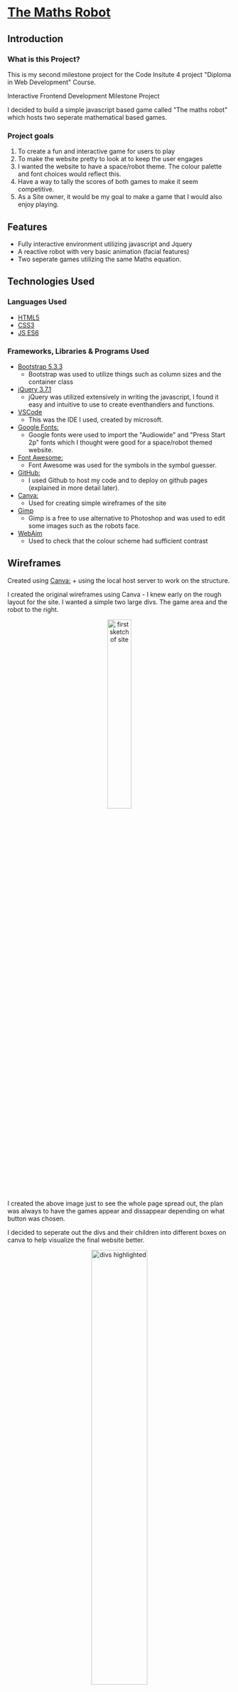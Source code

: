 
# [The Maths Robot](https://cjperk445.github.io/symbolguesser/)

## Introduction

### What is this Project?

This is my second milestone project for the Code Insitute 4 project "Diploma in Web Development" Course. 

Interactive Frontend Development Milestone Project

I decided to build a simple javascript based game called "The maths robot" which hosts two seperate mathematical based games. 


### Project goals

1. To create a fun and interactive game for users to play
2. To make the website pretty to look at to keep the user engages
3. I wanted the website to have a space/robot theme. The colour palette and font choices would reflect this.
3. Have a way to tally the scores of both games to make it seem competitive. 
4. As a Site owner, it would be my goal to make a game that I would also enjoy playing.


## Features

-   Fully interactive environment utilizing javascript and Jquery
-   A reactive robot with very basic animation (facial features)
-  Two seperate games utilizing the same Maths equation.


## Technologies Used

### Languages Used

-   [HTML5](https://en.wikipedia.org/wiki/HTML5)
-   [CSS3](https://en.wikipedia.org/wiki/Cascading_Style_Sheets)
-   [JS ES6](https://en.wikipedia.org/wiki/JavaScript)

### Frameworks, Libraries & Programs Used

- [Bootstrap 5.3.3](https://getbootstrap.com/docs/5.3/getting-started/introduction/)
    - Bootstrap was used to utilize things such as column sizes and the container class
- [jQuery 3.7.1](https://jquery.com/)
    - jQuery was utilized extensively in writing the javascript, I found it easy and intuitive to use to create eventhandlers and functions.
- [VSCode](https://code.visualstudio.com/)
    - This was the IDE I used, created by microsoft. 
- [Google Fonts:](https://fonts.google.com/)
    - Google fonts were used to import the "Audiowide" and "Press Start 2p" fonts which I thought were good for a space/robot themed website. 
- [Font Awesome:](https://fontawesome.com/)
    - Font Awesome was used for the symbols in the symbol guesser.
- [GitHub:](https://github.com/)
    - I used Github to host my code and to deploy on github pages (explained in more detail later).
- [Canva:](https://www.canva.com/)
    - Used for creating simple wireframes of the site
- [Gimp](https://www.gimp.org/)
    - Gimp is a free to use alternative to Photoshop and was used to edit some images such as the robots face. 
- [WebAim](https://webaim.org/resources/contrastchecker/)
    - Used to check that the colour scheme had sufficient contrast


## Wireframes

Created using [Canva:](https://www.canva.com/) + using the local host server to work on the structure. 

I created the original wireframes using Canva - I knew early on the rough layout for the site. I wanted a simple two large divs. The game area and the robot to the right. 
<div style="text-align: center">
<img src="assets/images/wireframe_1.png" width="33%" height="33%" alt="first sketch of site">
</div>

I created the above image just to see the whole page spread out, the plan was always to have the games appear and dissappear depending on what button was chosen. 

I decided to seperate out the divs and their children into different boxes on canva to help visualize the final website better. 

<div style="text-align: center">
<img src="assets/images/wireframe_4_DIVS 2.png" width="50%" height="50%" alt="divs highlighted">
</div>

In the above image the following colour scheme was used. 

- Top div = Black frame
- First Child div = Red Frame
- Next child div = Green Frame

I soon found that I would have about 4 or 5 levels within this structure so decided to create the basic framework within my html and utilizing simple colors in CSS to show the hierarchy visually. 

<div style="text-align: center">
<img src="assets/images/wireframe_div_colors2.png" width="50%" height="50%" alt="divs highlighted in basic web layout">
</div>

As you can see there are more levels to the divs here. 

- Top div = Blue
- Next level down =  Red
- Third level = Yellow
- Fourth Level = Green
- Fifth (and final level) = Purple

Having these bold colours show me the relationships between the levels within the site helped when it came to writing CSS and JS to understand what divs were nested within each other for ease of targeting. 

### Testing

## Manual testing

I went through each page and clicked on every link and ensured all features did what they were meant to do.

Received a result of 98 in lighthouse in Devtools   




### HTML Validator

The HTML Validator used throughout was the [W3C](https://validator.w3.org/) Validator. Final checks on all pages flag up no errors nor warnings

<div style="text-align: center">
<img src="assets/images/html_checked.png" width="50%" height="50%" alt="html validation">
</div>

### CSS Validator

The CSS Validator used throughout was the [W3C](jigsaw.w3.org/css-validator/) Validator. All checks were clear

<div style="text-align: center">
<img src="assets/images/csschecked.png" width="50%" height="50%" alt="css validation">
</div>

### JS Validation

I used both [JShint](https://jshint.com/) and [Site24x7](https://www.site24x7.com/tools/javascript-validator.html) to validate the Javascript. Both sites kept alerting that "$" was an undefined variable however Site24x7 allows you to assume that we are using jQuery in the javascript. A few other small flags were that I was using ES6 functions however in testing with different browser these didn't cause any issues. 

## Deployment

- The site was deployed to GitHub pages.

- Steps of deployment:

1. Open repository [The Maths Robot](https://cjperk445.github.io/symbolguesser/).
2. Go to settings.
3. Locate the Pages link in the menu section on the left of the screen.
4. Locate the Branch, click on none then and select main option.
5. Click on the save button.
6. After couple of minutes reload the page and you will have a live site at the top of the site.
7. Click on the link and it will take you to a live site. 

- Local deployment steps:

1. Open my repository [The Maths Robot](https://cjperk445.github.io/symbolguesser/).
2. Locate and click on the green button with Code written on it.
3. Copy the link from the menu
4. Clone the code onto your machine and start working on the code.

## Credits

### Code
- Took a lot of inspiration from the "Love Maths" module in the codeinstitute website. However I tried to change the code as much as I could to add my own twist to the maths game. Having two seperate games utilizing the same maths-sum threw up some challenges to overcome - such as switching which part of the sum was invisible. 
- used the below code for pressing return on different https://stackoverflow.com/questions/979662/how-can-i-detect-pressing-enter-on-the-keyboard-using-jquery

$(document).on('keypress',function(e) {
    if(e.which == 13) {
        alert('You pressed enter!');
    }
});

changed to 

$("#answer-box").on('keypress',function(e) {
    if(e.which == 13) {
        checkAnswerB();
    }
});

and also used in 

`$(".choice-button").on('keypress',function(e){
    if(e.which == 13){
        checkAnswerA();
    }
});`

- 


### Media

- color palette https://paperheartdesign.com/blog/color-palette-awesome-space
- robot https://pixabay.com/illustrations/robot-cartoon-cute-kid-toy-alien-7615434/
- https://pixabay.com/
- created my own speech bubble using [Gimp](https://www.gimp.org/)image creator 

